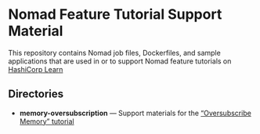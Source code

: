 # Nomad Feature Tutorial Support Material

This repository contains Nomad job files, Dockerfiles, and sample applications
that are used in or to support Nomad feature tutorials on
[HashiCorp Learn](https://learn.hashicorp.com/nomad)

## Directories

- **memory-oversubscription** — Support materials for the [“Oversubscribe Memory” tutorial](https://learn.hashicorp.com/tutorials/nomad/memory-oversubscription)
  